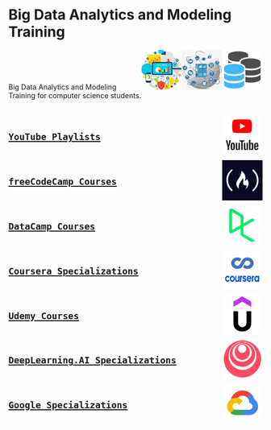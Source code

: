 # Big Data Analytics and Modeling Training

<a href="/big-data-analytics-and-modeling.md"><img align="right" width="80" src="https://github.com/cs-MohamedAyman/cs-MohamedAyman/blob/master/logos/database-systems.png"></img></a>
<a href="/big-data-analytics-and-modeling.md"><img align="right" width="80" src="https://github.com/cs-MohamedAyman/cs-MohamedAyman/blob/master/logos/big-data-modeling.png"></img></a>
<a href="/big-data-analytics-and-modeling.md"><img align="right" width="80" src="https://github.com/cs-MohamedAyman/cs-MohamedAyman/blob/master/logos/big-data-analytics.png"></img></a>
<br><br><br>

Big Data Analytics and Modeling Training for computer science students.

<br>
<a href="https://github.com/cs-MohamedAyman/eLearning-platform-resources/blob/master/youtube-playlists/data-science.md"><img align="right" width="80" src="https://github.com/cs-MohamedAyman/cs-MohamedAyman/blob/master/logos/youtube.png"></img></a>

## [`YouTube Playlists`](https://github.com/cs-MohamedAyman/eLearning-platform-resources/blob/master/youtube-playlists/data-science.md)

<br>
<a href="https://github.com/cs-MohamedAyman/eLearning-platform-resources/blob/master/freecodecamp-courses/data-science.md"><img align="right" width="80" src="https://github.com/cs-MohamedAyman/cs-MohamedAyman/blob/master/logos/freecodecamp.png"></img></a>

## [`freeCodeCamp Courses`](https://github.com/cs-MohamedAyman/eLearning-platform-resources/blob/master/freecodecamp-courses/data-science.md)

<br>
<a href="https://github.com/cs-MohamedAyman/eLearning-platform-resources/blob/master/datacamp-tracks/README.md"><img align="right" width="80" src="https://github.com/cs-MohamedAyman/cs-MohamedAyman/blob/master/logos/datacamp.png"></img></a>

## [`DataCamp Courses`](https://github.com/cs-MohamedAyman/eLearning-platform-resources/blob/master/datacamp-tracks/README.md)

<br>
<a href="https://github.com/cs-MohamedAyman/eLearning-platform-resources/blob/master/coursera-specializations/data-science.md"><img align="right" width="80" src="https://github.com/cs-MohamedAyman/cs-MohamedAyman/blob/master/logos/coursera.png"></img></a>

## [`Coursera Specializations`](https://github.com/cs-MohamedAyman/eLearning-platform-resources/blob/master/coursera-specializations/data-science.md)

<br>
<a href="https://github.com/cs-MohamedAyman/eLearning-platform-resources/blob/master/udemy-courses/data-science/README.md"><img align="right" width="80" src="https://github.com/cs-MohamedAyman/cs-MohamedAyman/blob/master/logos/udemy.png"></img></a>

## [`Udemy Courses`](https://github.com/cs-MohamedAyman/eLearning-platform-resources/blob/master/udemy-courses/data-science/README.md)

<br>
<a href="https://github.com/cs-MohamedAyman/eLearning-platform-resources/blob/master/deeplearningai-specializations/README.md"><img align="right" width="80" src="https://github.com/cs-MohamedAyman/cs-MohamedAyman/blob/master/logos/deeplearningai.png"></img></a>

## [`DeepLearning.AI Specializations`](https://github.com/cs-MohamedAyman/eLearning-platform-resources/blob/master/deeplearningai-specializations/README.md)

<br>
<a href="https://github.com/cs-MohamedAyman/eLearning-platform-resources/blob/master/google-specializations/README.md"><img align="right" width="80" src="https://github.com/cs-MohamedAyman/cs-MohamedAyman/blob/master/logos/google-cloud.png"></img></a>

## [`Google Specializations`](https://github.com/cs-MohamedAyman/eLearning-platform-resources/blob/master/google-specializations/README.md)
